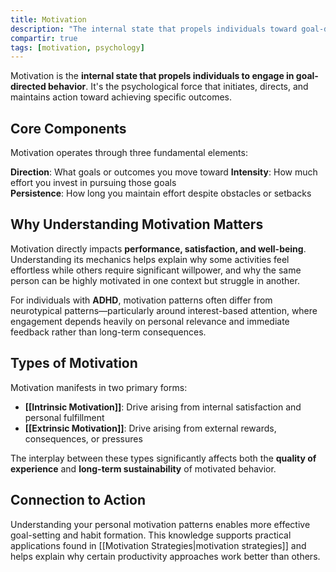 ```yaml
---
title: Motivation
description: "The internal state that propels individuals toward goal-directed behavior and sustained action."
compartir: true
tags: [motivation, psychology]
---
```


Motivation is the **internal state that propels individuals to engage in goal-directed behavior**. It's the psychological force that initiates, directs, and maintains action toward achieving specific outcomes.

## Core Components

Motivation operates through three fundamental elements:

**Direction**: What goals or outcomes you move toward
**Intensity**: How much effort you invest in pursuing those goals  
**Persistence**: How long you maintain effort despite obstacles or setbacks

## Why Understanding Motivation Matters

Motivation directly impacts **performance, satisfaction, and well-being**. Understanding its mechanics helps explain why some activities feel effortless while others require significant willpower, and why the same person can be highly motivated in one context but struggle in another.

For individuals with **ADHD**, motivation patterns often differ from neurotypical patterns—particularly around interest-based attention, where engagement depends heavily on personal relevance and immediate feedback rather than long-term consequences.

## Types of Motivation

Motivation manifests in two primary forms:

- **[[Intrinsic Motivation]]**: Drive arising from internal satisfaction and personal fulfillment
- **[[Extrinsic Motivation]]**: Drive arising from external rewards, consequences, or pressures

The interplay between these types significantly affects both the **quality of experience** and **long-term sustainability** of motivated behavior.

## Connection to Action

Understanding your personal motivation patterns enables more effective goal-setting and habit formation. This knowledge supports practical applications found in [[Motivation Strategies|motivation strategies]] and helps explain why certain productivity approaches work better than others.